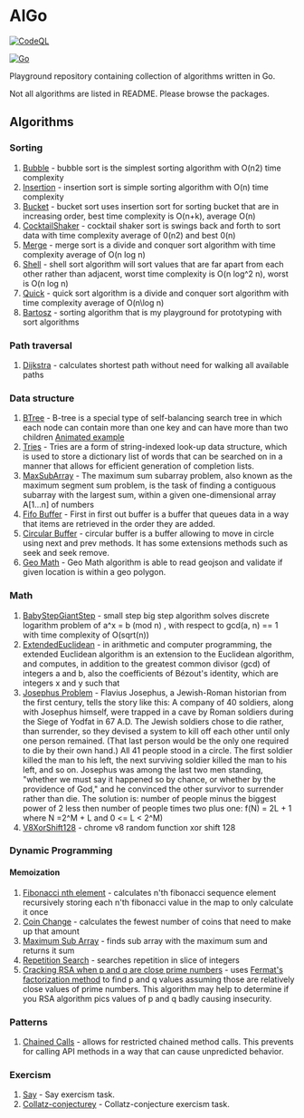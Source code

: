 # AlGo

[![CodeQL](https://github.com/bartossh/AlGo/actions/workflows/codeql.yml/badge.svg)](https://github.com/bartossh/AlGo/actions/workflows/codeql.yml)

[![Go](https://github.com/bartossh/AlGo/actions/workflows/go.yml/badge.svg)](https://github.com/bartossh/AlGo/actions/workflows/go.yml)

Playground repository containing collection of algorithms written in Go.

Not all algorithms are listed in README. Please browse the packages. 

## Algorithms

### Sorting

1. [Bubble](https://github.com/bartossh/AlGo/blob/main/bubblesort/bubblesort.go) - bubble sort is the simplest sorting algorithm with O(n2) time complexity
2. [Insertion](https://github.com/bartossh/AlGo/blob/main/insertionsort/insertionsort.go) - insertion sort is simple sorting algorithm with  O(n) time complexity
3. [Bucket](https://github.com/bartossh/AlGo/blob/main/bucketsort/bucketsort.go) - bucket sort uses insertion sort for sorting bucket that are in increasing order, best time complexity is O(n+k), average O(n)
4. [CocktailShaker](https://github.com/bartossh/AlGo/blob/main/cocktailshakersort/cocktailshakersort.go) - cocktail shaker sort is swings back and forth to sort data with time complexity average of 0(n2) and best 0(n)
5. [Merge](https://github.com/bartossh/AlGo/blob/main/mergesort/mergesort.go) - merge sort is a divide and conquer sort algorithm with time complexity average of O(n log n)
6. [Shell](https://github.com/bartossh/AlGo/blob/main/shellsort/shellsort.go) - shell sort algorithm will sort values that are far apart from each other rather than adjacent, worst time complexity is O(n log^2 n), worst is O(n log n)
7. [Quick](https://github.com/bartossh/AlGo/blob/main/quicksort/quicksort.go) - quick sort algorithm is a divide and conquer sort algorithm with time complexity average of O(n\log n)
8. [Bartosz](https://github.com/bartossh/AlGo/blob/main/bartoszsort/bartoszsort.go) - sorting algorithm that is my playground for prototyping with sort algorithms 

### Path traversal

1. [Dijkstra](https://github.com/bartossh/AlGo/blob/main/dijkstra/dijkstra.go) - calculates shortest path without need for walking all available paths


### Data structure
1. [BTree](https://github.com/bartossh/AlGo/blob/main/btree/btree.go) - B-tree is a special type of self-balancing search tree in which each node can contain more than one key and can have more than two children [Animated example](https://www.cs.usfca.edu/~galles/visualization/BTree.html)
2. [Tries](https://github.com/bartossh/AlGo/blob/main/tries/tries.go) - Tries are a form of string-indexed look-up data structure, which is used to store a dictionary list of words that can be searched on in a manner that allows for efficient generation of completion lists.
3. [MaxSubArray](https://github.com/bartossh/AlGo/blob/main/maximumsubarray/maximumsubarray.go) - The maximum sum subarray problem, also known as the maximum segment sum problem, is the task of finding a contiguous subarray with the largest sum, within a given one-dimensional array A[1...n] of numbers
4. [Fifo Buffer](https://github.com/bartossh/AlGo/blob/main/fifobuf/fifobuf.go) - First in first out buffer is a buffer that queues data in a way that items are retrieved in the order they are added.
5. [Circular Buffer](https://github.com/bartossh/AlGo/blob/main/circularbuf/circularbuf.go) - circular buffer is a buffer allowing to move in circle using next and prev methods. It has some extensions methods such as seek and seek remove.
6. [Geo Math](https://github.com/bartossh/AlGo/blob/main/geomath/geo.math.go) - Geo Math algorithm is able to read geojson and validate if given location is within a geo polygon.

### Math

1. [BabyStepGiantStep](https://github.com/bartossh/AlGo/blob/main/babystepgiantstep/babystepgiantstep.go) - small step big step algorithm solves discrete logarithm problem of a^x = b (mod n) , with respect to gcd(a, n) == 1 with time complexity of O(sqrt(n))
2. [ExtendedEuclidean](https://github.com/bartossh/AlGo/blob/main/extendedeuclidean/extendedeuclidean.go) - in arithmetic and computer programming, the extended Euclidean algorithm is an extension to the Euclidean algorithm, and computes, in addition to the greatest common divisor (gcd) of integers a and b, also the coefficients of Bézout's identity, which are integers x and y such that
3. [Josephus Problem](https://github.com/bartossh/AlGo/blob/main/josephusproblem/josephusproblem.go) - Flavius Josephus, a Jewish-Roman historian from the first century, tells the story like this: A company of 40 soldiers, along with Josephus himself, were trapped in a cave by Roman soldiers during the Siege of Yodfat in 67 A.D. The Jewish soldiers chose to die rather, than surrender, so they devised a system to kill off each other until only one person remained. (That last person would be the only one required to die by their own hand.) All 41 people stood in a circle. The first soldier killed the man to his left, the next surviving soldier killed the man to his left, and so on. Josephus was among the last two men standing, "whether we must say it happened so by chance, or whether by the providence of God," and he convinced the other survivor to surrender rather than die. The solution is: number of people minus  the biggest power of 2 less then number of people times two plus one: f(N) = 2L + 1 where N =2^M + L and 0 <= L < 2^M)
4. [V8XorShift128](https://github.com/bartossh/AlGo/blob/main/v8XorShift128/v8XorShift128.go) - chrome v8 random function xor shift 128 

### Dynamic Programming

#### Memoization

1. [Fibonacci nth element](https://github.com/bartossh/AlGo/blob/main/fibonacci/fibonacci.go) - calculates n'th fibonacci sequence element recursively storing each n'th fibonacci value in the map to only calculate it once
2. [Coin Change](https://github.com/bartossh/AlGo/blob/main/coinchange/coinchange.go) - calculates the fewest number of coins that need to make up that amount
3. [Maximum Sub Array](https://github.com/bartossh/AlGo/blob/main/maximumsubarray/maximumsubarray.go) - finds sub array with the maximum sum and returns it sum
4. [Repetition Search](https://github.com/bartossh/AlGo/blob/main/repetitionsearch/repetitionsearch.go) - searches repetition in slice of integers
5. [Cracking RSA when p and q are close prime numbers](https://github.com/bartossh/AlGo/blob/main/crackrsa/crackrsa.go) - uses [Fermat's factorization method](https://en.wikipedia.org/wiki/Fermat%27s_factorization_method) to find p and q values assuming those are relatively close values of prime numbers. This algorithm may help to determine if you RSA algorithm pics values of p and q badly causing insecurity.

### Patterns

1. [Chained Calls](https://github.com/bartossh/AlGo/blob/main/chainedcalls/chainedcalls.go) - allows for restricted chained method calls. This prevents for calling API methods in a way that can cause unpredicted behavior.


### Exercism

1. [Say](https://github.com/bartossh/AlGo/blob/main/say/say.go) - Say exercism task.
2. [Collatz-conjecturey](https://github.com/bartossh/AlGo/blob/main/collatz-conjecture/collatz_conjecture.go) - Collatz-conjecture exercism task.

